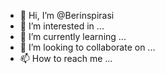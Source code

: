 - 👋 Hi, I’m @Berinspirasi
- 👀 I’m interested in ...
- 🌱 I’m currently learning ...
- 💞️ I’m looking to collaborate on ...
- 📫 How to reach me ...

<!---
Berinspirasi/Berinspirasi is a ✨ special ✨ repository because its `README.md` (this file) appears on your GitHub profile.
You can click the Preview link to take a look at your changes.
--->
